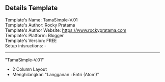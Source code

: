 Details Template
--------------------------------
Template's Name: TamaSimple-V.01  
Template's Author: Rocky Pratama  
Template's Author Website: https://www.rockypratama.com   
Template's Platform: Blogger  
Template's Version: FREE  
Setup intsructions: - 

--------------------------------
"TamaSimple-V.01"
- 2 Column Layout
- Menghilangkan "Langganan : Entri (Atom)"
